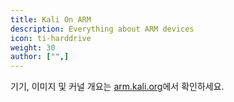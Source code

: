 ```yaml
---
title: Kali On ARM
description: Everything about ARM devices
icon: ti-harddrive
weight: 30
author: ["",]
---
```


기기, 이미지 및 커널 개요는 [arm.kali.org](https://arm.kali.org/)에서 확인하세요. 

<!--
| Device | [Build Script](https://gitlab.com/kalilinux/build-scripts/kali-arm/) | [Official Image](/get-kali/) | Community Image | Retired Image |
|--------|--------------|----------------|-----------------|---------------|
| [Banana Pi](/docs/arm/banana-pi/)                                                         | [link](https://gitlab.com/kalilinux/build-scripts/kali-arm/-/blob/main/banana-pi.sh)                       | x |   |   |
| [Banana Pro](/docs/arm/banana-pro/)                                                       | [link](https://gitlab.com/kalilinux/build-scripts/kali-arm/-/blob/main/banana-pro.sh)                      | x |   |   |
| [BeagleBone Black](/docs/arm/beaglebone-black/)                                           | [link](https://gitlab.com/kalilinux/build-scripts/kali-arm/-/blob/main/beaglebone-black.sh)                |   | x |   |
| [Chromebook Exynos (HP daisy_spring)](/docs/arm/chromebook-exynos/)                       | [link](https://gitlab.com/kalilinux/build-scripts/kali-arm/-/blob/main/chromebook-exynos.sh)               |   | x |   |
| [Chromebook Exynos (Samsung daisy_snow/peach_pi/peach_pit)](/docs/arm/chromebook-exynos/) | [link](https://gitlab.com/kalilinux/build-scripts/kali-arm/-/blob/main/chromebook-exynos.sh)               |   | x |   |
| [Chromebook Nyan (Acer Tegra)](/docs/arm/chromebook-nyan/)                                | [link](https://gitlab.com/kalilinux/build-scripts/kali-arm/-/blob/main/chromebook-nyan.sh)                 |   | x |   |
| [Chromebook Veyron (ASUS Flip)](/docs/arm/chromebook-veyron/)                             | [link](https://gitlab.com/kalilinux/build-scripts/kali-arm/-/blob/main/chromebook-veyron.sh)               |   | x |   |
| [CubieBoard2](/docs/arm/cubieboard2/)                                                     | [link](https://gitlab.com/kalilinux/build-scripts/kali-arm/-/blob/main/cubieboard2.sh)                     |   | x |   |
| [CubieTruck (CubieBoard3)](/docs/arm/cubietruck/)                                         | [link](https://gitlab.com/kalilinux/build-scripts/kali-arm/-/blob/main/cubietruck.sh)                      |   | x |   |
| [CuBox](/docs/arm/cubox/)                                                                 | [link](https://gitlab.com/kalilinux/build-scripts/kali-arm/-/blob/main/cubox.sh)                           |   | x |   |
| [Cubox-i4Pro](/docs/arm/cubox-i4pro/)                                                     | [link](https://gitlab.com/kalilinux/build-scripts/kali-arm/-/blob/main/cubox-i4pro.sh)                     |   | x |   |
| [EfikaMX](/docs/arm/efikamx/)                                                             | [link](https://gitlab.com/kalilinux/build-scripts/kali-arm/-/blob/main/archived/efikamx.sh)                |   |   | x |
| [Gateworks Newport](/docs/arm/gateworks-newport/)                                         | [link](https://gitlab.com/kalilinux/build-scripts/kali-arm/-/blob/main/gateworks-newport.sh)               |   | x |   |
| [Gateworks Ventana](/docs/arm/gateworks-ventana/)                                         | [link](https://gitlab.com/kalilinux/build-scripts/kali-arm/-/blob/main/gateworks-ventana.sh)               | x |   |   |
| [Gemini PDA](/docs/arm/gemini-pda/)                                                       |                                                                                                              |   |   | x |
| [i.MX 6ULL EVK](/docs/arm/imx-6ull-evk/)                                                  |                                                                                                              |   |   | x |
| KaliTAP                                                                                   | [link](https://gitlab.com/kalilinux/build-scripts/kali-arm/-/blob/main/archived/kalitap.sh)                |   |   | x |
| LUNA                                                                                      | [link](https://gitlab.com/kalilinux/build-scripts/kali-arm/-/blob/main/archived/luna.sh)                   |   |   | x |
| [Mini-X](/docs/arm/mini-x/)                                                               | [link](https://gitlab.com/kalilinux/build-scripts/kali-arm/-/blob/main/mini-x.sh)                          |   | x |   |
| [NanoPC-T3/T4](/docs/arm/nanopc-t/)                                                       | [link](https://gitlab.com/kalilinux/build-scripts/kali-arm/-/blob/main/nanopc-t.sh)                        | x |   |   |
| [NanoPi NEO Plus2](/docs/arm/nanopi-neo-plus2/)                                           | [link](https://gitlab.com/kalilinux/build-scripts/kali-arm/-/blob/main/nanopi-neo-plus2.sh)                | x |   |   |
| [NanoPi2](/docs/arm/nanopi2/)                                                             | [link](https://gitlab.com/kalilinux/build-scripts/kali-arm/-/blob/main/nanopi2.sh)                         |   | x |   |
| [ODROID-C0/C1/C1+](/docs/arm/odroid-c/)                                                   | [link](https://gitlab.com/kalilinux/build-scripts/kali-arm/-/blob/main/odroid-c.sh)                        |   | x |   |
| [ODROID-C2](/docs/arm/odroid-c2/)                                                         | [link](https://gitlab.com/kalilinux/build-scripts/kali-arm/-/blob/main/odroid-c2.sh)                       | x |   |   |
| [ODROID-U2/U3](/docs/arm/odroid-u/)                                                       | [link](https://gitlab.com/kalilinux/build-scripts/kali-arm/-/blob/main/odroid-u.sh)                        |   | x |   |
| ODROID-W                                                                                  | [link](https://gitlab.com/kalilinux/build-scripts/kali-arm/-/blob/main/archived/odroid-w.sh)               |   |   | x |
| ODROID-W-DEVKIT                                                                           | [link](https://gitlab.com/kalilinux/build-scripts/kali-arm/-/blob/main/archived/odroid-w-devkit.sh)        |   |   | x |
| [ODROID-XU3](/docs/arm/odroid-xu3/)                                                       | [link](https://gitlab.com/kalilinux/build-scripts/kali-arm/-/blob/main/odroid-xu3.sh)                      | x |   |   |
| [Pinebook](/docs/arm/pinebook/)                                                           | [link](https://gitlab.com/kalilinux/build-scripts/kali-arm/-/blob/main/pinebook.sh)                        | x |   |   |
| [Pinebook Pro](/docs/arm/pinebook-pro/)                                                   | [link](https://gitlab.com/kalilinux/build-scripts/kali-arm/-/blob/main/pinebook-pro.sh)                    | x |   |   |
| [Raspberry Pi 1 (Original)](/docs/arm/raspberry-pi/)                                      | [link](https://gitlab.com/kalilinux/build-scripts/kali-arm/-/blob/main/raspberry-pi1.sh)                   | x |   |   |
| [Raspberry Pi 2 (1.1)](/docs/arm/raspberry-pi-2/)                                         | [link](https://gitlab.com/kalilinux/build-scripts/kali-arm/-/blob/main/raspberry-pi.sh)                    | x |   |   |
| [Raspberry Pi 3](/docs/arm/raspberry-pi-3/)                                               | [link](https://gitlab.com/kalilinux/build-scripts/kali-arm/-/blob/main/raspberry-pi.sh)                    | x |   |   |
| [Raspberry Pi 4](/docs/arm/raspberry-pi-4/)                                               | [link](https://gitlab.com/kalilinux/build-scripts/kali-arm/-/blob/main/raspberry-pi.sh)                    | x |   |   |
| [Raspberry Pi 400](/docs/arm/raspberry-pi-400/)                                           | [link](https://gitlab.com/kalilinux/build-scripts/kali-arm/-/blob/main/raspberry-pi.sh)                    | x |   |   |
| [Raspberry Pi 2 1.2/3/4/400 (64-bit)](/docs/arm/raspberry-pi-64-bit/)                     | [link](https://gitlab.com/kalilinux/build-scripts/kali-arm/-/blob/main/raspberry-pi-64-bit.sh)             | x |   |   |
| [Raspberry Pi Zero 2 W](/docs/arm/raspberry-pi-zero-2-w/)                                 | [link](https://gitlab.com/kalilinux/build-scripts/kali-arm/-/blob/main/raspberry-pi-zero-2-w.sh)           | x |   |   |
| [Raspberry Pi Zero 2 W (Pi-Tail)](/docs/arm/raspberry-pi-zero-w-pi-tail/)                 | [link](https://gitlab.com/kalilinux/build-scripts/kali-arm/-/blob/main/raspberry-pi-zero-2-w-pitail.sh)    | x |   |   |
| [Raspberry Pi Zero](/docs/arm/raspberry-pi-zero/)                                         | [link](https://gitlab.com/kalilinux/build-scripts/kali-arm/-/blob/main/raspberry-pi-zero-w.sh)             | x |   |   |
| [Raspberry Pi Zero W](/docs/arm/raspberry-pi-zero-w/)                                     | [link](https://gitlab.com/kalilinux/build-scripts/kali-arm/-/blob/main/raspberry-pi-zero-w.sh)             | x |   |   |
| Raspberry Pi Zero W (P4wnP1 A.L.O.A.)                                                     | [link](https://gitlab.com/kalilinux/build-scripts/kali-arm/-/blob/main/raspberry-pi-zero-w-p4wnp1-aloa.sh) |   | x |   |
| [Raspberry Pi Zero W (Pi-Tail)](/docs/arm/raspberry-pi-zero-w-pi-tail/)                   | [link](https://gitlab.com/kalilinux/build-scripts/kali-arm/-/blob/main/raspberry-pi-zero-w-pitail.sh)      | x |   |   |
| [RIoTboard](/docs/arm/riotboard/)                                                         | [link](https://gitlab.com/kalilinux/build-scripts/kali-arm/-/blob/main/riotboard.sh)                       |   | x |   |
| [Samsung Galaxy Note 10.1](/docs/arm/galaxy-note-10.1/)                                   |                                                                                                              |   |   | x |
| [SS808/MK808](/docs/arm/ss808-mk808/)                                                     |                                                                                                              |   |   | x |
| [Trimslice](/docs/arm/trimslice/)                                                         | [link](https://gitlab.com/kalilinux/build-scripts/kali-arm/-/blob/main/trimslice.sh)                       |   | x |   |
| [USB Armory MKI](/docs/arm/usb-armory-mki/)                                               | [link](https://gitlab.com/kalilinux/build-scripts/kali-arm/-/blob/main/usb-armory-mki.sh)                  |   | x |   |
| [USB Armory MKII](/docs/arm/usb-armory-mkii/)                                             | [link](https://gitlab.com/kalilinux/build-scripts/kali-arm/-/blob/main/usb-armory-mkii.sh)                 |   | x |   |
| [Utilite Pro](/docs/arm/utilite-pro/)                                                     | [link](https://gitlab.com/kalilinux/build-scripts/kali-arm/-/blob/main/utilite-pro.sh)                     |   | x |   |
-->
